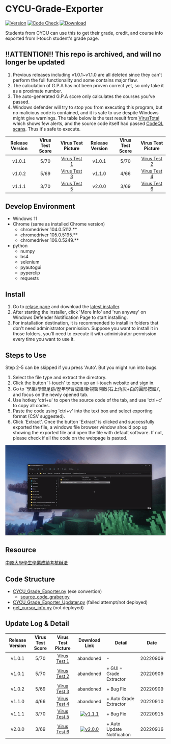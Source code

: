 # CYCU-Grade-Exporter

[![Version](https://img.shields.io/github/v/release/belongtothenight/CYCU-Grade-Exporter)](https://github.com/belongtothenight/CYCU-Grade-Exporter/releases/latest) [![Code Check](https://img.shields.io/github/workflow/status/belongtothenight/CYCU-Grade-Exporter/CodeQL)](https://github.com/belongtothenight/CYCU-Grade-Exporter/actions) [![Download](https://img.shields.io/github/downloads/belongtothenight/CYCU-Grade-Exporter/total)](https://github.com/belongtothenight/CYCU-Grade-Exporter/releases)

Students from CYCU can use this to get their grade, credit, and course info exported from I-touch student's grade page.

## !!ATTENTION!! This repo is archived, and will no longer be updated

1. Previous releases including v1.0.1~v1.1.0 are all deleted since they can't perform the full functionality and some contains major flaw.
2. The calculation of G.P.A has not been proven correct yet, so only take it as a proximate number.
3. The auto-generated G.P.A score only calculates the courses you've passed.
4. Windows defender will try to stop you from executing this program, but no malicious code is contained, and it is safe to use despite Windows might give warnings. The table below is the test result from [VirusTotal](https://www.virustotal.com/gui/home/upload) which shows few alerts, and the source code itself had passed [CodeQL scans](https://github.com/belongtothenight/CYCU-Grade-Exporter/actions). Thus it's safe to execute.

| Release Version | Virus Test Score |                                             Virus Test Picture                                              | Release Version | Virus Test Score |                                             Virus Test Picture                                              |
| :-------------: | :--------------: | :---------------------------------------------------------------------------------------------------------: | :-------------: | :--------------: | :---------------------------------------------------------------------------------------------------------: |
|     v1.0.1      |       5/70       | [Virus Test 1](https://github.com/belongtothenight/CYCU-Grade-Exporter/blob/main/virustest/virustotal1.png) |     v1.0.1      |       5/70       | [Virus Test 2](https://github.com/belongtothenight/CYCU-Grade-Exporter/blob/main/virustest/virustotal2.png) |
|     v1.0.2      |       5/69       | [Virus Test 3](https://github.com/belongtothenight/CYCU-Grade-Exporter/blob/main/virustest/virustotal3.png) |     v1.1.0      |       4/66       | [Virus Test 4](https://github.com/belongtothenight/CYCU-Grade-Exporter/blob/main/virustest/virustotal4.png) |
|     v1.1.1      |       3/70       | [Virus Test 5](https://github.com/belongtothenight/CYCU-Grade-Exporter/blob/main/virustest/virustotal5.png) |     v2.0.0      |       3/69       | [Virus Test 6](https://github.com/belongtothenight/CYCU-Grade-Exporter/blob/main/virustest/virustotal6.png) |

## Develop Environment

- Windows 11
- Chrome (same as installed Chrome version)
  - chromedriver 104.0.5112.**
  - chromedriver 105.0.5195.**
  - chromedriver 106.0.5249.**
- python
  - numpy
  - bs4
  - selenium
  - pyautogui
  - pyperclip
  - requests

## Install

1. Go to [relase page](https://github.com/belongtothenight/CYCU-Grade-Exporter/releases/) and download the [latest installer](https://github.com/belongtothenight/CYCU-Grade-Exporter/releases/latest).
2. After starting the installer, click 'More Info' and 'run anyway' on Windows Defender Notification Page to start installing.
3. For installation destination, it is recommended to install in folders that don't need administrator permission. Suppose you want to install it in those folders, you'll need to execute it with administrator permission every time you want to use it.

## Steps to Use

Step 2-5 can be skipped if you press 'Auto'. But you might run into bugs.

1. Select the file type and extract the directory.
2. Click the button 'I-touch' to open up an i-touch website and sign in.
3. Go to '學業/學習足跡/歷年學習成績/新視窗開啟(右上角灰+白的圓形按鈕)', and focus on the newly opened tab.
4. Use hotkey 'ctrl+u' to open the source code of the tab, and use 'ctrl+c' to copy all codes.
5. Paste the code using 'ctrl+v' into the text box and select exporting format (CSV suggested).
6. Click 'Extract'.
Once the button 'Extract' is clicked and successfully exported the file, a windows file browser window should pop up showing the exported file and open the file with default software. If not, please check if all the code on the webpage is pasted.

![Tutorial Video](https://github.com/belongtothenight/CYCU-Grade-Exporter/blob/main/video/tutorial.gif)

## Resource

[中原大學學生學業成績考核辦法](https://tdpba.cycu.edu.tw/wp-content/uploads/%E4%B8%AD%E5%8E%9F%E5%A4%A7%E5%AD%B8%E5%AD%B8%E7%94%9F%E5%AD%B8%E6%A5%AD%E6%88%90%E7%B8%BE%E8%80%83%E6%A0%B8%E8%BE%A6%E6%B3%95.pdf)

## Code Structure

- [CYCU_Grade_Exporter.py](https://github.com/belongtothenight/CYCU-Grade-Exporter/blob/main/src/CYCU_Grade_Exporter.py) (exe convertion)
  - [source_code_graber.py](https://github.com/belongtothenight/CYCU-Grade-Exporter/blob/main/src/source_code_graber.py)
- [CYCU_Grade_Exporter_Updater.py](https://github.com/belongtothenight/CYCU-Grade-Exporter/blob/main/src/CYCU_Grade_Exporter_Updater.py) (failed attempt/not deployed)
- [get_cursor_info.py](https://github.com/belongtothenight/CYCU-Grade-Exporter/blob/main/src/get_cursor_info.py) (not deployed)

## Update Log & Detail

| Release Version | Virus Test Score |                                             Virus Test Picture                                              |                                                                                    Download Link                                                                                    | Detail                     | Date     |
| :-------------: | :--------------: | :---------------------------------------------------------------------------------------------------------: | :---------------------------------------------------------------------------------------------------------------------------------------------------------------------------------: | -------------------------- | -------- |
|     v1.0.1      |       5/70       | [Virus Test 1](https://github.com/belongtothenight/CYCU-Grade-Exporter/blob/main/virustest/virustotal1.png) |                                                                                      abandoned                                                                                      | -                          | 20220909 |
|     v1.0.1      |       5/70       | [Virus Test 2](https://github.com/belongtothenight/CYCU-Grade-Exporter/blob/main/virustest/virustotal2.png) |                                                                                      abandoned                                                                                      | + GUI + Grade Extractor    | 20220909 |
|     v1.0.2      |       5/69       | [Virus Test 3](https://github.com/belongtothenight/CYCU-Grade-Exporter/blob/main/virustest/virustotal3.png) |                                                                                      abandoned                                                                                      | + Bug Fix                  | 20220909 |
|     v1.1.0      |       4/66       | [Virus Test 4](https://github.com/belongtothenight/CYCU-Grade-Exporter/blob/main/virustest/virustotal4.png) |                                                                                      abandoned                                                                                      | + Auto Grade Extractor     | 20220910 |
|     v1.1.1      |       3/70       | [Virus Test 5](https://github.com/belongtothenight/CYCU-Grade-Exporter/blob/main/virustest/virustotal5.png) | [![v1.1.1](https://img.shields.io/github/downloads/belongtothenight/CYCU-Grade-Exporter/v1.1.1/total)](https://github.com/belongtothenight/CYCU-Grade-Exporter/releases/tag/v1.1.1) | + Bug Fix                  | 20220915 |
|     v2.0.0      |       3/69       | [Virus Test 6](https://github.com/belongtothenight/CYCU-Grade-Exporter/blob/main/virustest/virustotal6.png) | [![v2.0.0](https://img.shields.io/github/downloads/belongtothenight/CYCU-Grade-Exporter/v2.0.0/total)](https://github.com/belongtothenight/CYCU-Grade-Exporter/releases/tag/v2.0.0) | + Auto Update Notification | 20220916 |
